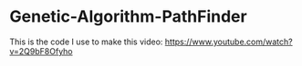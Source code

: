 # Genetic-Algorithm-PathFinder

This is the code I use to make this video:
https://www.youtube.com/watch?v=2Q9bF8Ofyho
